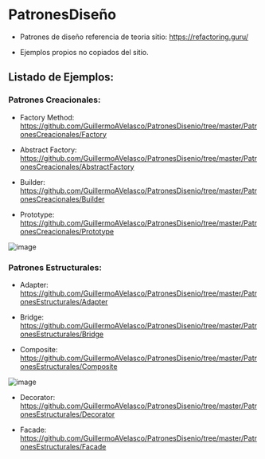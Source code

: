 # PatronesDiseño

- Patrones de diseño referencia de teoria sitio: https://refactoring.guru/

- Ejemplos propios no copiados del sitio.

## Listado de Ejemplos:

### Patrones Creacionales:

* Factory Method:   https://github.com/GuillermoAVelasco/PatronesDisenio/tree/master/PatronesCreacionales/Factory

* Abstract Factory: https://github.com/GuillermoAVelasco/PatronesDisenio/tree/master/PatronesCreacionales/AbstractFactory

* Builder:          https://github.com/GuillermoAVelasco/PatronesDisenio/tree/master/PatronesCreacionales/Builder

* Prototype:        https://github.com/GuillermoAVelasco/PatronesDisenio/tree/master/PatronesCreacionales/Prototype

![image](https://user-images.githubusercontent.com/85454984/218482550-1413c44f-d110-4d59-a780-a16c0b437bd3.png)

### Patrones Estructurales:

* Adapter:          https://github.com/GuillermoAVelasco/PatronesDisenio/tree/master/PatronesEstructurales/Adapter

* Bridge:           https://github.com/GuillermoAVelasco/PatronesDisenio/tree/master/PatronesEstructurales/Bridge

* Composite: https://github.com/GuillermoAVelasco/PatronesDisenio/tree/master/PatronesEstructurales/Composite

![image](https://user-images.githubusercontent.com/85454984/220944636-87afa21b-07b1-46a9-aa1b-a5a91fc62aa2.png)

* Decorator: https://github.com/GuillermoAVelasco/PatronesDisenio/tree/master/PatronesEstructurales/Decorator

* Facade: https://github.com/GuillermoAVelasco/PatronesDisenio/tree/master/PatronesEstructurales/Facade
